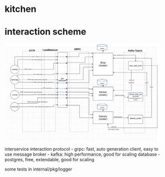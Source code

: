 # kitchen
# interaction scheme  
![Scheme.png](Scheme.png)

interservice interaction protocol - grpc: fast, auto generation client, easy to use
message broker - kafka: high performance, good for scaling
database - postgres, free, extendable, good for scaling

some tests in internal/pkg/logger